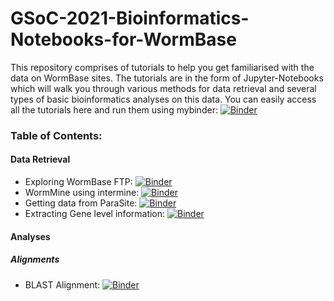 # GSoC-2021-Bioinformatics-Notebooks-for-WormBase

This repository comprises of tutorials to help you get familiarised with the data on WormBase sites. The tutorials are in the form of Jupyter-Notebooks which will walk you through various methods for data retrieval and several types of basic bioinformatics analyses on this data.
You can easily access all the tutorials here and run them using mybinder: [![Binder](https://mybinder.org/badge_logo.svg)](https://mybinder.org/v2/gh/WormBase/gsoc-2021-bioinformatics-notebooks/666bb08cca17560af293e136a60346efde556f00)

### Table of Contents:
#### Data Retrieval
- Exploring WormBase FTP: [![Binder](https://mybinder.org/badge_logo.svg)](https://mybinder.org/v2/gh/WormBase/gsoc-2021-bioinformatics-notebooks/666bb08cca17560af293e136a60346efde556f00?filepath=Tutorial-01-retrieve-data-ftp.ipynb)
- WormMine using intermine: [![Binder](https://mybinder.org/badge_logo.svg)](https://mybinder.org/v2/gh/WormBase/gsoc-2021-bioinformatics-notebooks/666bb08cca17560af293e136a60346efde556f00?filepath=Tutorial-02-retrieve-data-wormmine.ipynb)
- Getting data from ParaSite: [![Binder](https://mybinder.org/badge_logo.svg)](https://mybinder.org/v2/gh/WormBase/gsoc-2021-bioinformatics-notebooks/666bb08cca17560af293e136a60346efde556f00?filepath=Tutorial-03-retrieve-data-parasite.ipynb)
- Extracting Gene level information: [![Binder](https://mybinder.org/badge_logo.svg)](https://mybinder.org/v2/gh/WormBase/gsoc-2021-bioinformatics-notebooks/666bb08cca17560af293e136a60346efde556f00?filepath=Tutorial-04-essential-gene-info.ipynb)

#### Analyses
 ##### Alignments
 - BLAST Alignment: [![Binder](https://mybinder.org/badge_logo.svg)](https://mybinder.org/v2/gh/WormBase/gsoc-2021-bioinformatics-notebooks/666bb08cca17560af293e136a60346efde556f00?filepath=Tutorial-05-analysis-blast-alignment.ipynb)

